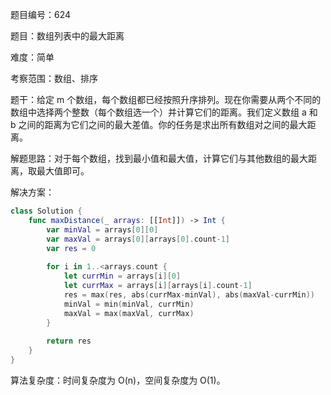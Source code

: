 题目编号：624

题目：数组列表中的最大距离

难度：简单

考察范围：数组、排序

题干：给定 m 个数组，每个数组都已经按照升序排列。现在你需要从两个不同的数组中选择两个整数（每个数组选一个）并计算它们的距离。我们定义数组 a 和 b 之间的距离为它们之间的最大差值。你的任务是求出所有数组对之间的最大距离。

解题思路：对于每个数组，找到最小值和最大值，计算它们与其他数组的最大距离，取最大值即可。

解决方案：

```swift
class Solution {
    func maxDistance(_ arrays: [[Int]]) -> Int {
        var minVal = arrays[0][0]
        var maxVal = arrays[0][arrays[0].count-1]
        var res = 0
        
        for i in 1..<arrays.count {
            let currMin = arrays[i][0]
            let currMax = arrays[i][arrays[i].count-1]
            res = max(res, abs(currMax-minVal), abs(maxVal-currMin))
            minVal = min(minVal, currMin)
            maxVal = max(maxVal, currMax)
        }
        
        return res
    }
}
```

算法复杂度：时间复杂度为 O(n)，空间复杂度为 O(1)。